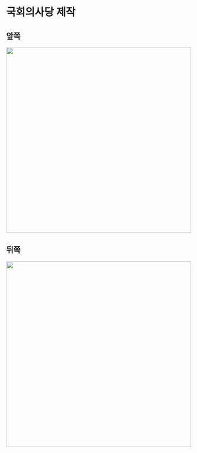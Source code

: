 # 국회의사당 제작

## 앞쪽
<img src="https://github.com/kyungmin1221/3dsMax_Study/assets/105621255/123940c6-297f-4044-9925-6f31329c2efb" width="500" />

## 뒤쪽
<img src="https://github.com/kyungmin1221/3dsMax_Study/assets/105621255/90af1685-6a6d-49c7-aa65-e362b5cb837f" width="500" />

